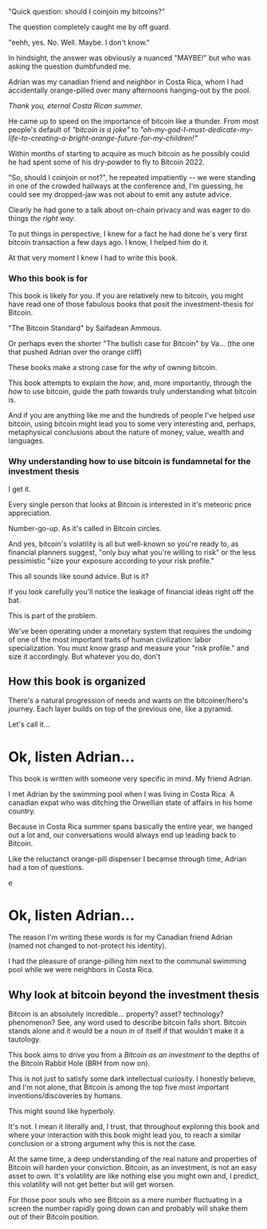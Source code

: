 "Quick question: should I coinjoin my bitcoins?"

The question completely caught me by off guard.

"eehh, yes. No. Well. Maybe. I don't know."

In hindsight, the answer was obviously a nuanced "MAYBE!" but who was asking the question dumbfunded me.

Adrian was my canadian friend and neighbor in Costa Rica, whom I had accidentally orange-pilled over many afternoons hanging-out by the pool.

*Thank you, eternal Costa Rican summer.*

He came up to speed on the importance of bitcoin like a thunder. From most people's default of *"bitcoin is a joke"* to *"oh-my-god-I-must-dedicate-my-life-to-creating-a-bright-orange-future-for-my-children!"*

Within months of starting to acquire as much bitcoin as he possibly could he had spent some of his dry-powder to fly to Bitcoin 2022.

"So, should I coinjoin or not?", he repeated impatiently -- we were standing in one of the crowded hallways at the conference and, I'm guessing, he could see my dropped-jaw was not about to emit any astute advice.

Clearly he had gone to a talk about on-chain privacy and was eager to do things *the right way*.

To put things in perspective, I knew for a fact he had done he's very first bitcoin transaction a few days ago. I know, I helped him do it.

At that very moment I knew I had to write this book.

### Who this book is for
This book is likely for you. If you are relatively new to bitcoin, you might have read one of those fabulous books that posit the investment-thesis for Bitcoin.

"The Bitcoin Standard" by Saifadean Ammous.

Or perhaps even the shorter "The bullish case for Bitcoin" by Va... (the one that pushed Adrian over the orange cliff)

These books make a strong case for the *why* of owning bitcoin.

This book attempts to explain the *how*, and, more importantly, through the *how* to use bitcoin, guide the path towards truly understanding what bitcoin is.

And if you are anything like me and the hundreds of people I've helped *use* bitcoin, using bitcoin might lead you to some very interesting and, perhaps, metaphysical conclusions about the nature of money, value, wealth and languages.

### Why understanding how to use bitcoin is fundamnetal for the investment thesis
I get it.

Every single person that looks at Bitcoin is interested in it's meteoric price appreciation.

Number-go-up. As it's called in Bitcoin circles.

And yes, bitcoin's volatility is all but well-known so you're ready to, as financial planners suggest, "only buy what you're willing to risk" or the less pessimistic "size your exposure according to your risk profile."

This all sounds like sound advice. But is it?

If you look carefully you'll notice the leakage of financial ideas right off the bat.

This is part of the problem.

We've been operating under a monetary system that requires the undoing of one of the most important traits of human civilization: labor specialization. You must know grasp and measure your "risk profile." and size it accordingly. But whatever you do, don't 

## How this book is organized
There's a natural progression of needs and wants on the bitcoiner/hero's journey. Each layer builds on top of the previous one, like a pyramid.

Let's call it...
































# Ok, listen Adrian...
This book is written with someone very specific in mind. My friend Adrian.

I met Adrian by the swimming pool when I was living in Costa Rica. A canadian expat who was ditching the Orwellian state of affairs in his home country.

Because in Costa Rica summer spans basically the entire year, we hanged out a lot and, our conversations would always end up leading back to Bitcoin.

Like the reluctanct orange-pill dispenser I becamse through time, Adrian had a ton of questions.


e














# Ok, listen Adrian...

The reason I'm writing these words is for my Canadian friend Adrian (named not changed to not-protect his identity).

I had the pleasure of orange-pilling him next to the communal swimming pool while we were neighbors in Costa Rica.

## Why look at bitcoin beyond the investment thesis
Bitcoin is an absolutely incredible... property? asset? technology? phenomenon?
See, any word used to describe bitcoin falls short. Bitcoin stands alone and it would be a noun in of itself if that wouldn't make it a tautology.

This book aims to drive you from a *Bitcoin as an investment* to the depths of the Bitcoin Rabbit Hole (BRH from now on).

This is not just to satisfy some dark intellectual curiosity. I honestly believe, and I'm not alone, that Bitcoin is among the top five most important inventions/discoveries by humans.

This might sound like hyperboly.

It's not. I mean it literally and, I trust, that throughout exploring this book and where your interaction with this book might lead you, to reach a similar conclusion or a strong argument why this is not the case.

At the same time, a deep understanding of the real nature and properties of Bitcoin will harden
your conviction. Bitcoin, as an investment, is not an easy asset to own. It's volatility are like nothing else you might own and, I predict, this volatility will not get better but will get worsen.

For those poor souls who see Bitcoin as a mere number fluctuating in a screen the number rapidly going down can and probably will shake them out of their Bitcoin position.
